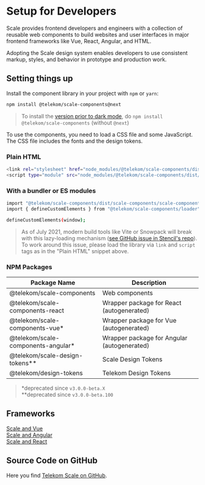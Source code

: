 # Setup for Developers

Scale provides frontend developers and engineers with a collection of reusable web components to build websites and user interfaces in major frontend frameworks like Vue, React, Angular, and HTML.

Adopting the Scale design system enables developers to use consistent markup, styles, and behavior in prototype and production work.

## Setting things up

Install the component library in your project with `npm` or `yarn`:

```bash
npm install @telekom/scale-components@next
```

> To install the [version prior to dark mode](https://github.com/telekom/scale/releases/tag/v3.0.0-beta.53), do `npm install @telekom/scale-components` (without `@next`)

To use the components, you need to load a CSS file and some JavaScript. The CSS file includes the fonts and the design tokens.

### Plain HTML

```bash
<link rel="stylesheet" href="node_modules/@telekom/scale-components/dist/scale-components/scale-components.css">
<script type="module" src="node_modules/@telekom/scale-components/dist/scale-components/scale-components.esm.js"></script>
```

### With a bundler or ES modules

```bash
import "@telekom/scale-components/dist/scale-components/scale-components.css";
import { defineCustomElements } from "@telekom/scale-components/loader";

defineCustomElements(window);
```

> As of July 2021, modern build tools like Vite or Snowpack will break with this lazy-loading mechanism ([see GitHub issue in Stencil's repo](https://github.com/ionic-team/stencil/issues/2827)). To work around this issue, please load the library via `link` and `script` tags as in the "Plain HTML" snippet above.

### NPM Packages

| Package Name                        | Description                                 |
| ----------------------------------- | ------------------------------------------- |
| @telekom/scale-components           | Web components                              |
| @telekom/scale-components-react     | Wrapper package for React (autogenerated)   |
| @telekom/scale-components-vue\*     | Wrapper package for Vue (autogenerated)     |
| @telekom/scale-components-angular\* | Wrapper package for Angular (autogenerated) |
| @telekom/scale-design-tokens\*\*    | Scale Design Tokens                         |
| @telekom/design-tokens              | Telekom Design Tokens                       |

> \*deprecated since `v3.0.0-beta.X`  
> \*\*deprecated since `v3.0.0-beta.100`

## Frameworks

[Scale and Vue](?path=/docs/setup-info-scale-and-vue--page)<br/>
[Scale and Angular](?path=/docs/setup-info-scale-and-angular--page)<br/>
[Scale and React](./?path=/docs/setup-info-scale-and-react--page)

## Source Code on GitHub

Here you find [Telekom Scale on GitHub](https://github.com/telekom/scale/).
